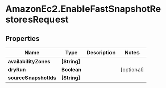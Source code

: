 # AmazonEc2.EnableFastSnapshotRestoresRequest

## Properties

Name | Type | Description | Notes
------------ | ------------- | ------------- | -------------
**availabilityZones** | **[String]** |  | 
**dryRun** | **Boolean** |  | [optional] 
**sourceSnapshotIds** | **[String]** |  | 


